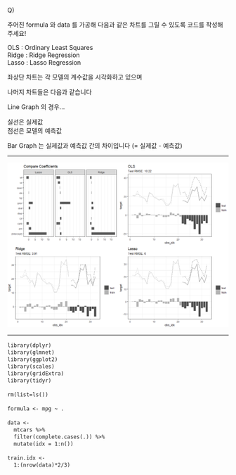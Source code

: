 Q)  

주어진 formula 와 data 를 가공해 다음과 같은 차트를 그릴 수 있도록 코드를 작성해주세요!  

OLS : Ordinary Least Squares  
Ridge : Ridge Regression  
Lasso : Lasso Regression  

좌상단 차트는 각 모델의 계수값을 시각화하고 있으며  

나머지 차트들은 다음과 같습니다  

Line Graph 의 경우...  

실선은 실제값  
점선은 모델의 예측값  

Bar Graph 는 실제값과 예측값 간의 차이입니다 (= 실제값 - 예측값)  
  
---
  
![result!](shrinkage_methods_result.PNG) 

---
  
```{r}
library(dplyr)
library(glmnet)
library(ggplot2)
library(scales)
library(gridExtra)
library(tidyr)

rm(list=ls())

formula <- mpg ~ .

data <- 
  mtcars %>% 
  filter(complete.cases(.)) %>%
  mutate(idx = 1:n())

train.idx <- 
  1:(nrow(data)*2/3)
```
